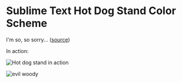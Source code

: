 # Sublime Text Hot Dog Stand Color Scheme


I'm so, so sorry...  ([source](http://blog.codinghorror.com/a-tribute-to-the-windows-31-hot-dog-stand-color-scheme/))

In action:

![Hot dog stand in action](http://i.imgur.com/lSiCvNq.png)

![evil woody](http://i.giphy.com/4cb6zmiNQ5IIM.gif)
